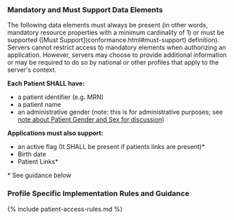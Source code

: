 
### Mandatory and Must Support Data Elements

<div class="bg-success" markdown="1">
<!-- Boilerplate -->
The following data elements must always be present (in other words, mandatory resource properties with a minimum cardinality of 1) or must be supported ([Must Support](conformance.html#must-support) definition). Servers cannot restrict access to mandatory elements when authorizing an application. However, servers may choose to provide additional information or may be required to do so by national or other profiles that apply to the server's context.
</div><!-- new-content -->

**Each Patient SHALL have:**

* a patient identifier (e.g. MRN)
* a patient name
* an administrative gender (note: this is for administrative purposes; see [note about Patient Gender and Sex for discussion](http://hl7.org/fhir/patient.html#gender))
  
**Applications must also support:**

* <span class="bg-success" markdown="1"> an active flag (It SHALL be present if patients links are present)*</span><!-- new-content -->
* Birth date
* Patient Links*

<span class="bg-success" markdown="1">\* See guidance below</span><!-- new-content -->

<!-- (only if present) -->
### Profile Specific Implementation Rules and Guidance

<!-- include content or add inline -->

<!--{%raw%}{% include patient-access-rules.md %} {%endraw%}-->
{% include patient-access-rules.md %}

<!-- (and only if present) -->
<!-- ### Example Usage Scenarios -->

<!-- include content or add inline -->

